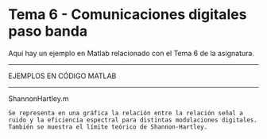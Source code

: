 # Tema 6 - Comunicaciones digitales paso banda
Aquí hay un ejemplo en Matlab relacionado con el Tema 6 de la asignatura.

*************************
EJEMPLOS EN CÓDIGO MATLAB
*************************

ShannonHartley.m

    Se representa en una gráfica la relación entre la relación señal a ruido y la eficiencia espectral para distintas modulaciones digitales. También se muestra el límite teórico de Shannon-Hartley.


    
